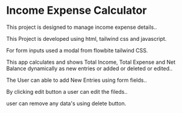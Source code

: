 <h1>Income Expense Calculator</h1>

This project is designed to manage income expense details..

This Project is developed using html, tailwind css and javascript.

For form inputs used a modal from flowbite tailwind CSS.

This app calculates and shows Total Income, Total Expense and Net Balance dynamically as new entries or added or deleted or edited..

The User can able to add New Entries using form fields..

By clicking edit button a user can edit the fileds.. 

user can remove any data's using delete button.




